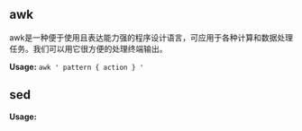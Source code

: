 ## awk

awk是一种便于使用且表达能力强的程序设计语言，可应用于各种计算和数据处理任务。我们可以用它很方便的处理终端输出。

**Usage:** `awk ' pattern { action } '`

## sed

**Usage:**

